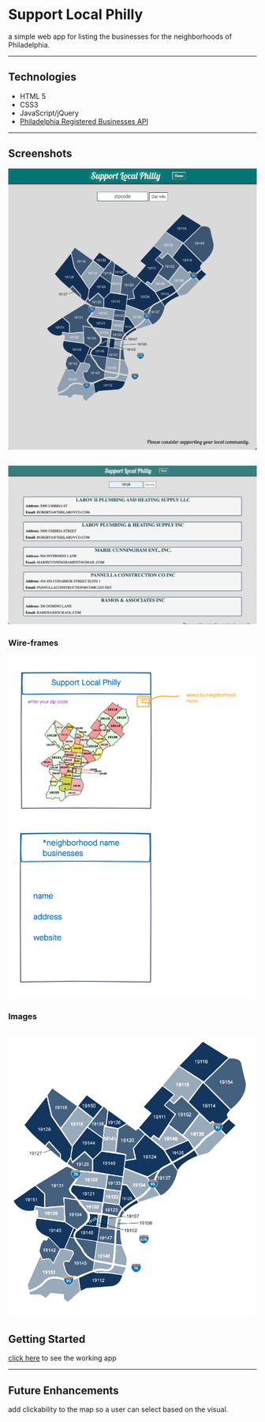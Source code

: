 # Support Local Philly 
a simple web app for listing the businesses for the neighborhoods of Philadelphia.

---
## Technologies

- HTML 5
- CSS3 
- JavaScript/jQuery
- [Philadelphia Registered Businesses API](https://phl.carto.com/api/v2/sql?q=SELECT%20*%20FROM%20registered_local_businesses%20ORDER%20BY%20business_name%20ASC)

---

## Screenshots
![Homepage](imgs/home.png)

![List-page](imgs/list.png)
---
### Wire-frames
![wire-frame](imgs/wire.png)

### Images 
![map](imgs/mapFinal.png)
---

## Getting Started 

[click here](https://caleb88confer.github.io/Support-Local-Philly/) to see the working app

---
## Future Enhancements

add clickability to the map so a user can select based on the visual. 